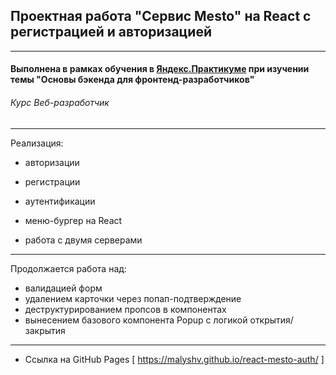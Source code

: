 ## Проектная работа "Сервис Mesto" на React с регистрацией и авторизацией
------

#### Выполнена в рамках обучения в [**Яндекс.Практикуме**](https://praktikum.yandex.ru/ "Яндекс.Практикум") при изучении темы "Основы бэкенда для фронтенд-разработчиков"
###### Курс Веб-разработчик
------

Реализация:

* авторизации
* регистрации
* аутентификации
* меню-бургер на React

* работа с двумя серверами
-----

Продолжается работа над:

* валидацией форм
* удалением карточки через попап-подтверждение
* деструктурированием пропсов в компонентах
* вынесением базового компонента Popup с логикой открытия/закрытия
----

* Ссылка на GitHub Pages [ https://malyshv.github.io/react-mesto-auth/ ]
